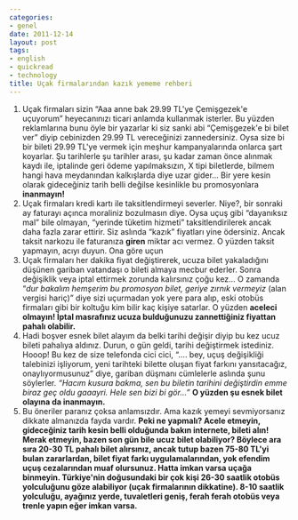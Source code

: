 ```yaml
---
categories:
- genel
date: 2011-12-14
layout: post
tags:
- english
- quickread
- technology
title: Uçak firmalarından kazık yememe rehberi
---
```


1. Uçak firmaları sizin “Aaa anne bak 29.99 TL'ye Çemişgezek'e uçuyorum” heyecanınızı ticari anlamda kullanmak isterler. Bu yüzden reklamlarına bunu öyle bir yazarlar ki siz sanki abi “Çemişgezek'e bi bilet ver” diyip cebinizden 29.99 TL vereceğinizi zannedersiniz. Oysa size bi bir bileti 29.99 TL'ye vermek için meşhur kampanyalarında onlarca şart koyarlar. Şu tarihlerle şu tarihler arası, şu kadar zaman önce alınmak kaydı ile, iptalinde geri ödeme yapılmaksızın, X tipi biletlerde, bilmem hangi hava meydanından kalkışlarda diye uzar gider… Bir yere kesin olarak gideceğiniz tarih belli değilse kesinlikle bu promosyonlara **inanmayın!**
2. Uçak firmaları kredi kartı ile taksitlendirmeyi severler. Niye?, bir sonraki ay faturayı açınca moraliniz bozulmasın diye. Oysa uçuş gibi “dayanıksız mal” bile olmayan, “yerinde tüketim hizmeti” taksitlendirilerek ancak daha fazla zarar ettirir. Siz aslında “kazık” fiyatları yine ödersiniz. Ancak taksit narkozu ile faturanıza **giren** miktar acı vermez. O yüzden taksit yapmayın, acıyı duyun. Ona göre uçun
3. Uçak firmaları her dakika fiyat değiştirerek, ucuza bilet yakaladığını düşünen gariban vatandaşı o bileti almaya mecbur ederler. Sonra değişiklik veya iptal ettirmek zorunda kalırsınız çoğu kez… O zamanda “_dur bakalım hemşerim bu promosyon bilet, geriye zırnık vermeyiz_ (alan vergisi hariç)” diye sizi uçurmadan yok yere para alıp, eski otobüs firmaları gibi bir koltuğu kim bilir kaç kişiye satarlar. O yüzden **aceleci olmayın! İptal masrafınız ucuza bulduğunuzu zannettiğiniz fiyattan pahalı olabilir.**
4. Hadi boşver esnek bilet alayım da belki tarihi değişir diyip bu kez ucuz bileti pahalıya aldınız. Durun, o gün geldi, tarihi değiştirmek istediniz. Hooop! Bu kez de size telefonda cici cici, “…. bey, uçuş değişikliği talebinizi işliyorum, yeni tarihteki bilette oluşan fiyat farkını yansıtacağız, onaylıyormusunuz” diye, gariban düşmanı cümlelerle aslında şunu söylerler. _“Hacım kusura bakma, sen bu biletin tarihini değiştirdin emme biraz geç oldu gaaayri. Hele sen bizi bi gör…”_ **O yüzden şu esnek bilet olayına da inanmayın.** 
5. Bu öneriler paranız çoksa anlamsızdır. Ama kazık yemeyi sevmiyorsanız dikkate almanızda fayda vardır. **Peki ne yapmalı? Acele etmeyin, gideceğiniz tarih kesin belli olduğunda bakın internete, bileti alın! Merak etmeyin, bazen son gün bile ucuz bilet olabiliyor? Böylece ara sıra 20-30 TL pahalı bilet alırsınız, ancak tutup bazen 75-80 TL'yi bulan zararlardan, bilet fiyat farkı uygulamalarından, yok efendim uçuş cezalarından muaf olursunuz. Hatta imkan varsa uçağa binmeyin. Türkiye'nin doğusundaki bir çok kişi 26-30 saatlik otobüs yolculuğunu göze alabiliyor (uçak firmalarının dikkatine). 8-10 saatlik yolculuğu, ayağınız yerde, tuvaletleri geniş, ferah ferah otobüs veya trenle yapın eğer imkan varsa.**
